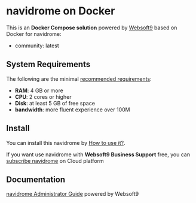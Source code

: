 # navidrome on Docker  

This is an **Docker Compose solution** powered by [Websoft9](https://www.websoft9.com) based on Docker for navidrome:


 - community:  latest


## System Requirements

The following are the minimal [recommended requirements](https://www.navidrome.org/docs/installation/):

* **RAM**: 4 GB or more
* **CPU**: 2 cores or higher
* **Disk**: at least 5 GB of free space
* **bandwidth**: more fluent experience over 100M  

## Install

You can install this navidrome by [How to use it?](https://github.com/Websoft9/docker-library#how-to-use-it).   

If you want use navidrome with **Websoft9 Business Support** free, you can [subscribe navidrome](https://www.websoft9.com/apps) on Cloud platform

## Documentation

[navidrome Administrator Guide](https://support.websoft9.com/docs/Navidrome) powered by Websoft9